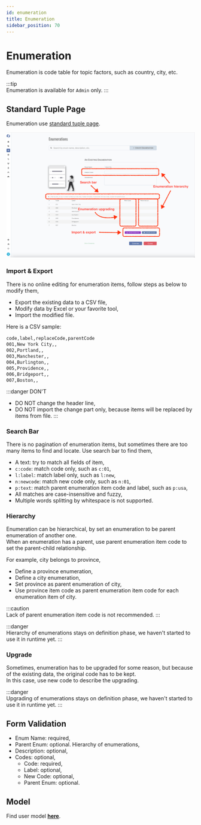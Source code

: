 ```yaml
---
id: enumeration  
title: Enumeration  
sidebar_position: 70
---
```


# Enumeration

Enumeration is code table for topic factors, such as country, city, etc.

:::tip  
Enumeration is available for `Admin` only.
:::

## Standard Tuple Page

Enumeration use [standard tuple page](../standard-tuple-page).

![Edit Enumeration](images/enumeration.png)

### Import & Export

There is no online editing for enumeration items, follow steps as below to modify them,

- Export the existing data to a CSV file,
- Modify data by Excel or your favorite tool,
- Import the modified file.

Here is a CSV sample:
```csv
code,label,replaceCode,parentCode
001,New York City,,
002,Portland,,
003,Manchester,,
004,Burlington,,
005,Providence,,
006,Bridgeport,,
007,Boston,,
```

:::danger DON'T
- DO NOT change the header line,
- DO NOT import the change part only, because items will be replaced by items from file.
:::

### Search Bar
There is no pagination of enumeration items, but sometimes there are too many items to find and locate. Use search bar to find them,
- A text: try to match all fields of item,
- `c:code`: match code only, such as `c:01`,
- `l:label`: match label only, such as `l:new`,
- `n:newcode`: match new code only, such as `n:01`,
- `p:text`: match parent enumeration item code and label, such as `p:usa`,
- All matches are case-insensitive and fuzzy,
- Multiple words splitting by whitespace is not supported.

### Hierarchy

Enumeration can be hierarchical, by set an enumeration to be parent enumeration of another one.  
When an enumeration has a parent, use parent enumeration item code to set the parent-child relationship.

For example, city belongs to province,

- Define a province enumeration,
- Define a city enumeration,
- Set province as parent enumeration of city,
- Use province item code as parent enumeration item code for each enumeration item of city.

:::caution  
Lack of parent enumeration item code is not recommended.
:::

:::danger  
Hierarchy of enumerations stays on definition phase, we haven't started to use it in runtime yet.
:::

### Upgrade

Sometimes, enumeration has to be upgraded for some reason, but because of the existing data, the original code has to be kept.  
In this case, use new code to describe the upgrading.

:::danger  
Upgrading of enumerations stays on definition phase, we haven't started to use it in runtime yet.
:::

## Form Validation

- Enum Name: required,
- Parent Enum: optional. Hierarchy of enumerations,
- Description: optional,
- Codes: optional,
	- Code: required,
	- Label: optional,
	- New Code: optional,
	- Parent Enum: optional.

## Model

Find user model **[here](../../tuples/enumeration)**.

